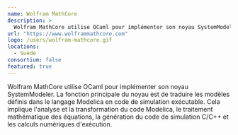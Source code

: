 ```yaml
---
name: Wolfram MathCore
description: >
  Wolfram MathCore utilise OCaml pour implémenter son noyau SystemModeler
url: "https://www.wolframmathcore.com"
logo: /users/wolfram-mathcore.gif
locations:
  - Suède
consortium: false
featured: true
---
```


Wolfram MathCore utilise OCaml pour implémenter son noyau SystemModeler. La fonction principale du noyau est de traduire les modèles définis dans le langage Modelica en code de simulation exécutable. Cela implique l'analyse et la transformation du code Modelica, le traitement mathématique des équations, la génération du code de simulation C/C++ et les calculs numériques d'exécution.
